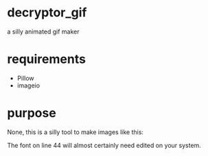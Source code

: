 # decryptor_gif
a silly animated gif maker

# requirements
* Pillow
* imageio

# purpose
None, this is a silly tool to make images like this:

The font on line 44 will almost certainly need edited on your system.
